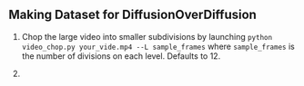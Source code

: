 ## Making Dataset for DiffusionOverDiffusion

1. Chop the large video into smaller subdivisions by launching `python video_chop.py your_vide.mp4 --L sample_frames` where `sample_frames` is the number of divisions on each level. Defaults to 12.

2. 
